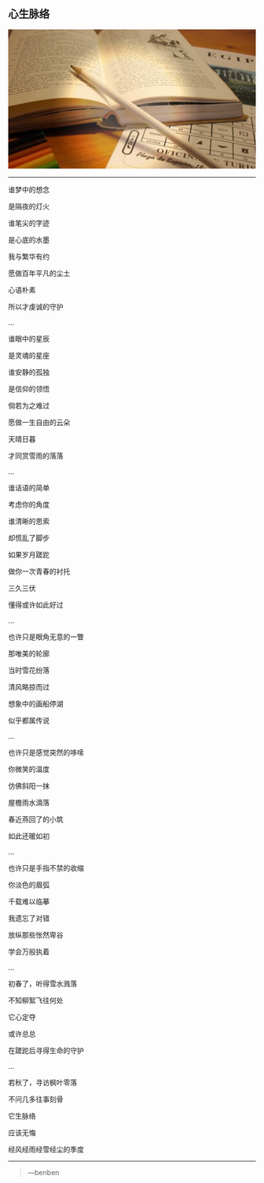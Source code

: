 心生脉络
---
![](/assets/102920-106.jpg)

---
谁梦中的想念

是隔夜的灯火

谁笔尖的字迹

是心底的水墨

我与繁华有约

愿做百年平凡的尘土

心语朴素

所以才虔诚的守护

...

谁眼中的星辰

是灵魂的星座

谁安静的孤独

是信仰的领悟

倘若为之难过

愿做一生自由的云朵

天晴日暮

才同赏雪雨的落落

...

谁话语的简单

考虑你的角度

谁清晰的思索

却慌乱了脚步

如果岁月蹉跎

做你一次青春的衬托

三久三伏

懂得或许如此好过

...

也许只是眼角无意的一瞥

那唯美的轮廓

当时雪花纷落

清风略掠而过

想象中的画船停湖

似乎都属传说

...

也许只是感觉突然的哆嗦

你微笑的温度

仿佛斜阳一抹

屋檐雨水滴落

春近燕回了的小筑

如此还暖如初

...

也许只是手指不禁的收缩

你淡色的眉弧

千载难以临摹

我遗忘了对错

放纵那些怅然卑谷

学会万般执着

...

初春了，听得雪水溅落

不知柳絮飞往何处

它心定夺

或许总总

在蹉跎后寻得生命的守护

...

若秋了，寻访枫叶零落

不问几多往事刻骨

它生脉络

应该无悔

经风经雨经雪经尘的季度

---

>—benben